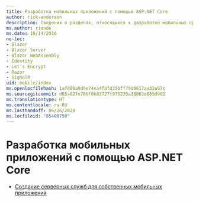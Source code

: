 ```yaml
---
title: Разработка мобильных приложений с помощью ASP.NET Core
author: rick-anderson
description: Сведения о разделах, относящихся к разработке мобильных приложений в ASP.NET Core.
ms.author: riande
ms.date: 10/14/2016
no-loc:
- Blazor
- Blazor Server
- Blazor WebAssembly
- Identity
- Let's Encrypt
- Razor
- SignalR
uid: mobile/index
ms.openlocfilehash: 1af888a9d9e74ea4fafd35bff79d0617aa33a97c
ms.sourcegitcommit: d65a027e78bf0b83727f975235a18863e685d902
ms.translationtype: HT
ms.contentlocale: ru-RU
ms.lasthandoff: 06/26/2020
ms.locfileid: "85400750"
---
```

# <a name="mobile-development-with-aspnet-core"></a>Разработка мобильных приложений с помощью ASP.NET Core

* [Создание серверных служб для собственных мобильных приложений](native-mobile-backend.md)
